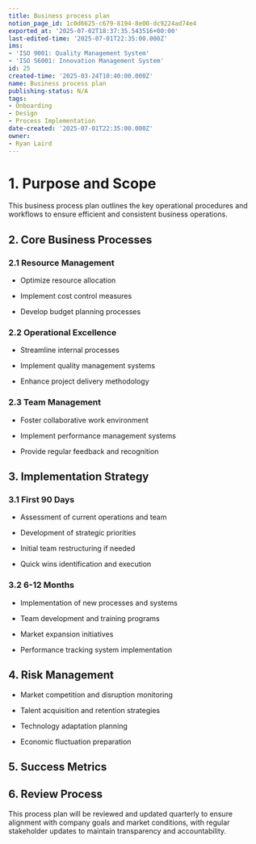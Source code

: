 ```yaml
---
title: Business process plan
notion_page_id: 1c0d6625-c679-8194-8e00-dc9224ad74e4
exported_at: '2025-07-02T18:37:35.543516+00:00'
last-edited-time: '2025-07-01T22:35:00.000Z'
ims:
- 'ISO 9001: Quality Management System'
- 'ISO 56001: Innovation Management System'
id: 25
created-time: '2025-03-24T10:40:00.000Z'
name: Business process plan
publishing-status: N/A
tags:
- Onboarding
- Design
- Process Implementation
date-created: '2025-07-01T22:35:00.000Z'
owner:
- Ryan Laird
---
```


# 1. Purpose and Scope

This business process plan outlines the key operational procedures and workflows to ensure efficient and consistent business operations.

## 2. Core Business Processes

### 2.1 Resource Management

- Optimize resource allocation

- Implement cost control measures

- Develop budget planning processes

### 2.2 Operational Excellence

- Streamline internal processes

- Implement quality management systems

- Enhance project delivery methodology

### 2.3 Team Management

- Foster collaborative work environment

- Implement performance management systems

- Provide regular feedback and recognition

## 3. Implementation Strategy

### 3.1 First 90 Days

- Assessment of current operations and team

- Development of strategic priorities

- Initial team restructuring if needed

- Quick wins identification and execution

### 3.2 6-12 Months

- Implementation of new processes and systems

- Team development and training programs

- Market expansion initiatives

- Performance tracking system implementation

## 4. Risk Management

- Market competition and disruption monitoring

- Talent acquisition and retention strategies

- Technology adaptation planning

- Economic fluctuation preparation

## 5. Success Metrics

<!-- Unsupported block type: table -->

## 6. Review Process

This process plan will be reviewed and updated quarterly to ensure alignment with company goals and market conditions, with regular stakeholder updates to maintain transparency and accountability.